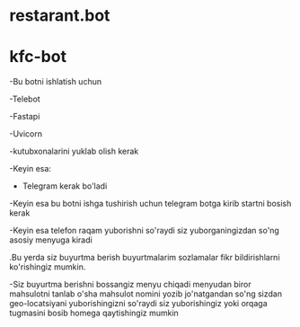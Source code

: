 # restarant.bot
# kfc-bot
-Bu botni ishlatish uchun

-Telebot

-Fastapi

-Uvicorn 

-kutubxonalarini yuklab olish kerak

-Keyin esa:

- Telegram kerak bo'ladi

-Keyin esa bu botni ishga tushirish uchun telegram botga kirib startni bosish kerak

-Keyin esa telefon raqam yuborishni so'raydi siz yuborganingizdan so'ng asosiy menyuga kiradi

.Bu yerda siz buyurtma berish buyurtmalarim sozlamalar fikr bildirishlarni ko'rishingiz mumkin.

-Siz buyurtma berishni bossangiz menyu chiqadi menyudan biror mahsulotni tanlab o'sha mahsulot nomini yozib jo'natgandan so'ng sizdan geo-locatsiyani yuborishingizni so'raydi siz yuborishingiz yoki orqaga tugmasini bosib homega qaytishingiz mumkin
